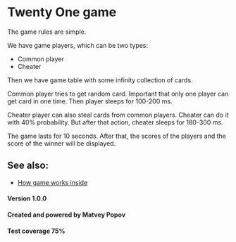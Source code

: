 # Twenty One game

The game rules are simple.

We have game players, which can be two types:
* Common player
* Cheater

Then we have game table with some infinity collection of cards.

Common player tries to get random card. Important that only one player can get card in one time.
Then player sleeps for 100-200 ms.

Cheater player can also steal cards from common players. Cheater can do it with 40% probability.
But after that action, cheater sleeps for 180-300 ms.

The game lasts for 10 seconds. 
After that, the scores of the players and the score of the winner will be displayed.


## See also:
* [How game works inside](HOW_GAME_WORKS.md)

#### Version 1.0.0
#### Created and powered by Matvey Popov
#### Test coverage 75%